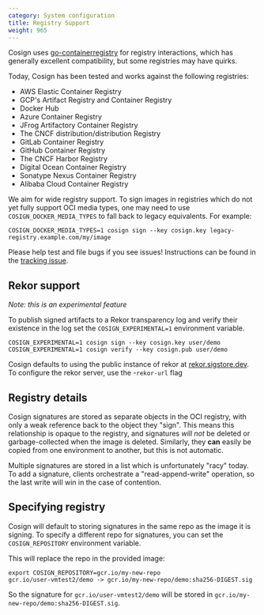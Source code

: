 ```yaml
---
category: System configuration
title: Registry Support
weight: 965
---
```


Cosign uses [go-containerregistry](https://github.com/google/go-containerregistry) for registry
interactions, which has generally excellent compatibility, but some registries may have quirks.

Today, Cosign has been tested and works against the following registries:

* AWS Elastic Container Registry
* GCP's Artifact Registry and Container Registry
* Docker Hub
* Azure Container Registry
* JFrog Artifactory Container Registry
* The CNCF distribution/distribution Registry
* GitLab Container Registry
* GitHub Container Registry
* The CNCF Harbor Registry
* Digital Ocean Container Registry
* Sonatype Nexus Container Registry
* Alibaba Cloud Container Registry

We aim for wide registry support. To sign images in registries which do not yet fully support OCI media types, one may need to use `COSIGN_DOCKER_MEDIA_TYPES` to fall back to legacy equivalents. For example:

```shell
COSIGN_DOCKER_MEDIA_TYPES=1 cosign sign --key cosign.key legacy-registry.example.com/my/image
```

Please help test and file bugs if you see issues!
Instructions can be found in the [tracking issue](https://github.com/sigstore/cosign/issues/40).

## Rekor support
_Note: this is an experimental feature_

To publish signed artifacts to a Rekor transparency log and verify their existence in the log
set the `COSIGN_EXPERIMENTAL=1` environment variable.

```shell
COSIGN_EXPERIMENTAL=1 cosign sign --key cosign.key user/demo
COSIGN_EXPERIMENTAL=1 cosign verify --key cosign.pub user/demo
```

Cosign defaults to using the public instance of rekor at [rekor.sigstore.dev](https://rekor.sigstore.dev).
To configure the rekor server, use the -`rekor-url` flag

## Registry details

Cosign signatures are stored as separate objects in the OCI registry, with only a weak
reference back to the object they "sign".
This means this relationship is opaque to the registry, and signatures *will not* be deleted
or garbage-collected when the image is deleted.
Similarly, they **can** easily be copied from one environment to another, but this is not
automatic.

Multiple signatures are stored in a list which is unfortunately "racy" today.
To add a signature, clients orchestrate a "read-append-write" operation, so the last write
will win in the case of contention.

## Specifying registry

Cosign will default to storing signatures in the same repo as the image it is signing.
To specify a different repo for signatures, you can set the `COSIGN_REPOSITORY` environment variable.

This will replace the repo in the provided image:

```
export COSIGN_REPOSITORY=gcr.io/my-new-repo
gcr.io/user-vmtest2/demo -> gcr.io/my-new-repo/demo:sha256-DIGEST.sig
```
So the signature for `gcr.io/user-vmtest2/demo` will be stored in `gcr.io/my-new-repo/demo:sha256-DIGEST.sig`.